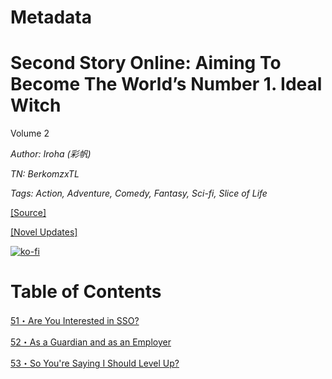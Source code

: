 # Metadata

# Second Story Online: Aiming To Become The World’s Number 1. Ideal Witch
  
Volume 2

_Author:_ _Iroha (彩帆)_

_TN: BerkomzxTL_

_Tags: Action, Adventure, Comedy, Fantasy, Sci-fi, Slice of Life_

[\[Source\]](https://ncode.syosetu.com/n6771dp/)

[\[Novel Updates\]](https://www.novelupdates.com/series/second-story-online-aiming-to-become-the-worlds-number-1-ideal-witch/)


[![ko-fi](https://ko-fi.com/img/githubbutton_sm.svg)](https://ko-fi.com/I2I117SQUE)



# Table of Contents

[51・Are You Interested in SSO?](./chapters/Section0051.md)

[52・As a Guardian and as an Employer](./chapters/Section0052.md)

[53・So You're Saying I Should Level Up?](./chapters/Section0053.md)
